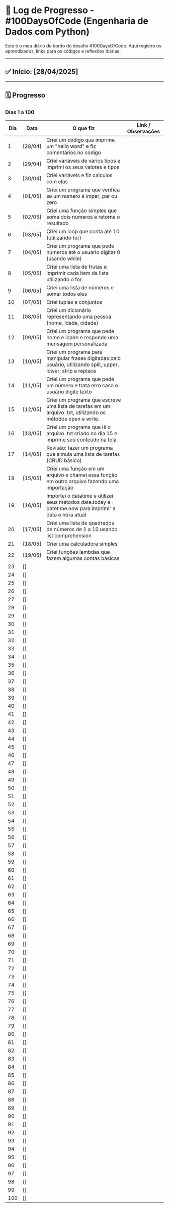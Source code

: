 # 📓 Log de Progresso - #100DaysOfCode (Engenharia de Dados com Python)

Este é o meu diário de bordo do desafio #100DaysOfCode. Aqui registro os aprendizados, links para os códigos e reflexões diárias.

---

## ✅ Início: [28/04/2025]

---

## 🗓️ Progresso

### Dias 1 a 100

| Dia | Data       | O que fiz                                                 | Link / Observações                   |
|-----|------------|-----------------------------------------------------------|--------------------------------------|
| 1   | [28/04]    | Criei um código que imprime um "hello word" e fiz comentários no código |                                      |
| 2   | [29/04]    | Criei variáveis de vários tipos e imprimi os seus valores e tipos       |                                      |
| 3   | [30/04]    | Criei variáveis e fiz calculos com elas  |                                      |
| 4   | [01/05]    | Criei um programa que verifica se um numero é impar, par ou zero |                                      |
| 5   | [02/05]    | Criei uma função simples que soma dois numeros e retorna o resultado |                                      |
| 6   | [03/05]    | Criei um loop que conta até 10 (utilizando for) |                                      |
| 7   | [04/05]    | Criei um programa que pede números até o usuário digitar 0 (usando while) |                                      |
| 8   | [05/05]    | Criei uma lista de frutas e imprimir cada item da lista utilizando o for |                                      |
| 9   | [06/05]    | Criei uma lista de números e somar todos eles |                                      |
| 10  | [07/05]    | Criei tuplas e conjuntos |                                      |
| 11  | [08/05]    | Criei um dicionário representando uma pessoa (nome, idade, cidade) |                                      |
| 12  | [09/05]    | Criei um programa que pede nome e idade e responde uma mensagem personalizada |                                  |
| 13  | [10/05]    | Criei um programa para manipular frases digitadas pelo usuário, utilizando split, upper, lower, strip e replace |     |
| 14  | [11/05]    | Criei um programa que pede um número e trata erro caso o usuário digite texto |                           |
| 15  | [12/05]    | Criei um programa que escreve uma lista de tarefas em um arquivo .txt, utilizando os métodos open e write. |     |
| 16  | [13/05]    | Criei um programa que lê o arquivo .txt criado no dia 15 e imprime seu conteúdo na tela. |                       |
| 17  | [14/05]    | Revisão: fazer um programa que simula uma lista de tarefas (CRUD básico) |                                      |
| 18  | [15/05]    | Criei uma função em um arquivo e chamei essa função em outro arquivo fazendo uma importação |              |
| 19  | [16/05]    | Importei o datatime e utilizei seus métodos date.today e datetime.now para imprimir a data e hora atual |                                      |
| 20  | [17/05]    | Criei uma lista de quadrados de números de 1 a 10 usando list comprehension |                                      |
| 21  | [18/05]    | Criei uma calculadora simples |                                      |
| 22  | [19/05]    | Criei funções lambdas que fazem algumas contas básicas |                                      |
| 23  | []    |                                                           |                                      |
| 24  | []    |                                                           |                                      |
| 25  | []    |                                                           |                                      |
| 26  | []    |                                                           |                                      |
| 27  | []    |                                                           |                                      |
| 28  | []    |                                                           |                                      |
| 29  | []    |                                                           |                                      |
| 30  | []    |                                                           |                                      |
| 31  | []    |                                                           |                                      |
| 32  | []    |                                                           |                                      |
| 33  | []    |                                                           |                                      |
| 34  | []    |                                                           |                                      |
| 35  | []    |                                                           |                                      |
| 36  | []    |                                                           |                                      |
| 37  | []    |                                                           |                                      |
| 38  | []    |                                                           |                                      |
| 39  | []    |                                                           |                                      |
| 40  | []    |                                                           |                                      |
| 41  | []    |                                                           |                                      |
| 42  | []    |                                                           |                                      |
| 43  | []    |                                                           |                                      |
| 44  | []    |                                                           |                                      |
| 45  | []    |                                                           |                                      |
| 46  | []    |                                                           |                                      |
| 47  | []    |                                                           |                                      |
| 48  | []    |                                                           |                                      |
| 49  | []    |                                                           |                                      |
| 50  | []    |                                                           |                                      |
| 51  | []    |                                                           |                                      |
| 52  | []    |                                                           |                                      |
| 53  | []    |                                                           |                                      |
| 54  | []    |                                                           |                                      |
| 55  | []    |                                                           |                                      |
| 56  | []    |                                                           |                                      |
| 57  | []    |                                                           |                                      |
| 58  | []    |                                                           |                                      |
| 59  | []    |                                                           |                                      |
| 60  | []    |                                                           |                                      |
| 61  | []    |                                                           |                                      |
| 62  | []    |                                                           |                                      |
| 63  | []    |                                                           |                                      |
| 64  | []    |                                                           |                                      |
| 65  | []    |                                                           |                                      |
| 66  | []    |                                                           |                                      |
| 67  | []    |                                                           |                                      |
| 68  | []    |                                                           |                                      |
| 69  | []    |                                                           |                                      |
| 70  | []    |                                                           |                                      |
| 71  | []    |                                                           |                                      |
| 72  | []    |                                                           |                                      |
| 73  | []    |                                                           |                                      |
| 74  | []    |                                                           |                                      |
| 75  | []    |                                                           |                                      |
| 76  | []    |                                                           |                                      |
| 77  | []    |                                                           |                                      |
| 78  | []    |                                                           |                                      |
| 79  | []    |                                                           |                                      |
| 80  | []    |                                                           |                                      |
| 81  | []    |                                                           |                                      |
| 82  | []    |                                                           |                                      |
| 83  | []    |                                                           |                                      |
| 84  | []    |                                                           |                                      |
| 85  | []    |                                                           |                                      |
| 86  | []    |                                                           |                                      |
| 87  | []    |                                                           |                                      |
| 88  | []    |                                                           |                                      |
| 89  | []    |                                                           |                                      |
| 90  | []    |                                                           |                                      |
| 91  | []    |                                                           |                                      |
| 92  | []    |                                                           |                                      |
| 93  | []    |                                                           |                                      |
| 94  | []    |                                                           |                                      |
| 95  | []    |                                                           |                                      |
| 96  | []    |                                                           |                                      |
| 97  | []    |                                                           |                                      |
| 98  | []    |                                                           |                                      |
| 99  | []    |                                                           |                                      |
| 100 | []    |                                                           |                                      |
